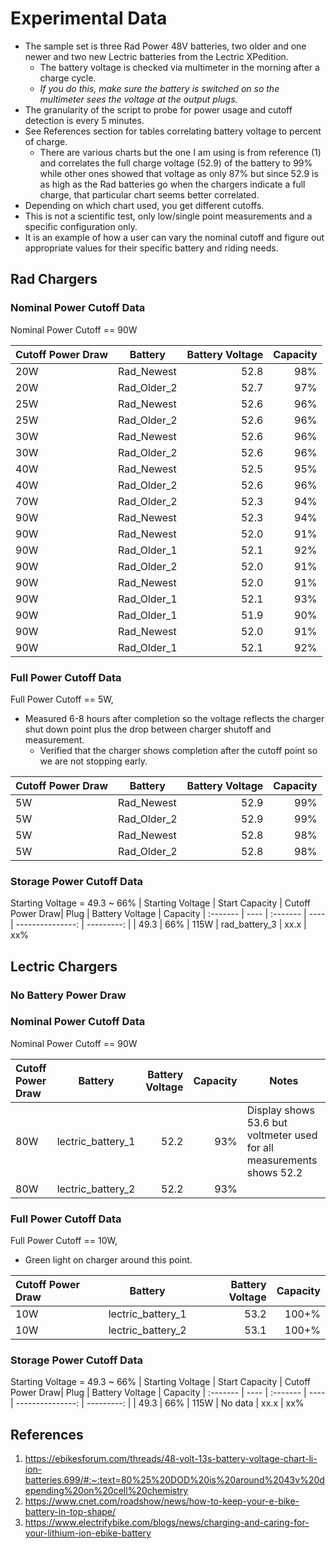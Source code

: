 # Experimental Data
- The sample set is three Rad Power 48V batteries, two older and one newer and two new Lectric batteries from the Lectric XPedition.
    - The battery voltage is checked via multimeter in the morning after a charge cycle.
    - *If you do this, make sure the battery is switched on so the multimeter sees the voltage at the output plugs.*
- The granularity of the script to probe for power usage and cutoff detection is every 5 minutes.
- See References section for tables correlating battery voltage to percent of charge.
    - There are various charts but the one I am using is from reference (1) and correlates the full charge voltage (52.9) of the battery to 99% while other ones showed that voltage as only 87% but since 52.9 is as high as the Rad batteries go when the chargers indicate a full charge, that particular chart seems better correlated.
- Depending on which chart used, you get different cutoffs.
- This is not a scientific test, only low/single point measurements and a specific configuration only.
- It is an example of how a user can vary the nominal cutoff and figure out appropriate values for their specific battery and riding needs.
## Rad Chargers
### Nominal Power Cutoff Data
Nominal Power Cutoff == 90W

| Cutoff Power Draw| Battery | Battery Voltage | Capacity |
| :------- | ---- | ---------------: | ---------: |
| 20W | Rad_Newest   | 52.8                |        98%
| 20W | Rad_Older_2   | 52.7                |        97%
| 25W | Rad_Newest   | 52.6                |        96%
| 25W | Rad_Older_2   | 52.6                |        96%
| 30W | Rad_Newest   | 52.6                |        96%
| 30W | Rad_Older_2   | 52.6                |        96%
| 40W | Rad_Newest   | 52.5                |        95%
| 40W | Rad_Older_2   | 52.6                |        96%
| 70W | Rad_Older_2   | 52.3                |        94%
| 90W | Rad_Newest   | 52.3                |        94%
| 90W | Rad_Newest   | 52.0                |        91%
| 90W | Rad_Older_1   | 52.1                |        92%
| 90W | Rad_Older_2   | 52.0                |        91%
| 90W | Rad_Newest   | 52.0                |        91%
| 90W | Rad_Older_1   | 52.1               |        93%
| 90W | Rad_Older_1   | 51.9               |        90%
| 90W | Rad_Newest   | 52.0                |        91%
| 90W | Rad_Older_1   | 52.1                |        92%

### Full Power Cutoff Data

Full Power Cutoff == 5W, 
- Measured 6-8 hours after completion so the voltage reflects the charger shut down point plus the drop between charger shutoff and measurement.
    - Verified that the charger shows completion after the cutoff point so we are not stopping early.

| Cutoff Power Draw| Battery | Battery Voltage | Capacity |
| :------- | ---- | ---------------: | ---------: |
| 5W | Rad_Newest   | 52.9                |        99%
| 5W | Rad_Older_2   | 52.9                |        99%
| 5W | Rad_Newest   | 52.8                |        98%
| 5W | Rad_Older_2   | 52.8                |        98%

### Storage Power Cutoff Data
Starting Voltage = 49.3 ~ 66%
| Starting Voltage | Start Capacity | Cutoff Power Draw| Plug | Battery Voltage | Capacity |
:------- | ---- | :------- | ---- | ---------------: | ---------: |
| 49.3 | 66% | 115W | rad_battery_3   | xx.x                |        xx%

## Lectric Chargers
### No Battery Power Draw
### Nominal Power Cutoff Data
Nominal Power Cutoff == 90W

| Cutoff Power Draw| Battery | Battery Voltage | Capacity | Notes | 
| :------- | ---- | ---------------: | ---------: | ----------- |
| 80W | lectric_battery_1   | 52.2                |        93% | Display shows 53.6 but voltmeter used for all measurements shows 52.2 | 
| 80W | lectric_battery_2   | 52.2                |        93% | 

### Full Power Cutoff Data

Full Power Cutoff == 10W, 
- Green light on charger around this point.

| Cutoff Power Draw| Battery | Battery Voltage | Capacity |
| :------- | ---- | ---------------: | ---------: |
| 10W | lectric_battery_1   | 53.2                |        100+%
| 10W | lectric_battery_2   | 53.1                |        100+%

### Storage Power Cutoff Data
Starting Voltage = 49.3 ~ 66%
| Starting Voltage | Start Capacity | Cutoff Power Draw| Plug | Battery Voltage | Capacity |
:------- | ---- | :------- | ---- | ---------------: | ---------: |
| 49.3 | 66% | 115W | No data   | xx.x                |        xx%
## References
1. https://ebikesforum.com/threads/48-volt-13s-battery-voltage-chart-li-ion-batteries.699/#:~:text=80%25%20DOD%20is%20around%2043v%20depending%20on%20cell%20chemistry
2. https://www.cnet.com/roadshow/news/how-to-keep-your-e-bike-battery-in-top-shape/
3. https://www.electrifybike.com/blogs/news/charging-and-caring-for-your-lithium-ion-ebike-battery
